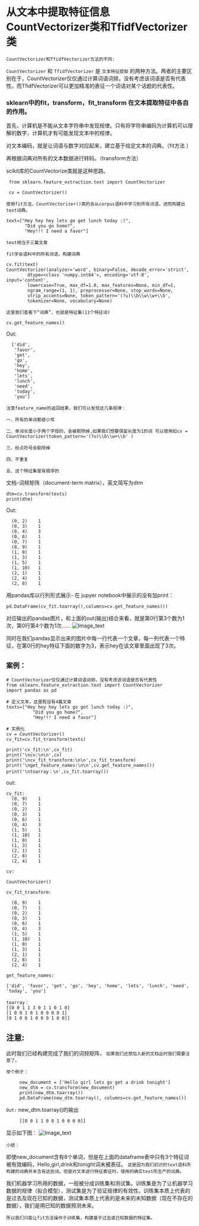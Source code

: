 
# 从文本中提取特征信息    CountVectorizer类和TfidfVectorizer类 
 
`CountVectorizer和TfidfVectorizer方法的不同:`

`CountVectorizer` 和 `TfidfVectorizer` 是 `文本特征提取` 的两种方法。两者的主要区别在于，CountVectorizer仅仅通过计算词语词频，没有考虑该词语是否有代表性。而TfidfVectorizer可以更加精准的表征一个词语对某个话题的代表性。

 
        
### sklearn中的fit，transform，fit_transform 在文本提取特征中各自的作用。  

首先，计算机是不能从文本字符串中发现规律。只有将字符串编码为计算机可以理解的数字，计算机才有可能发现文本中的规律。

对文本编码，就是让词语与数字对应起来，建立基于给定文本的词典。（fit方法 ）

再根据词典对所有的文本数据进行转码。（transform方法）

scikit库的CountVectorize类就是这种思路。

     from sklearn.feature_extraction.text import CountVectorizer

     cv = CountVectorizer()

`使用fit方法，CountVectorizer()类的会从corpus语料中学习到所有词语，进而构建出text词典。`

    text=["Hey hey hey lets go get lunch today :)",
           "Did you go home?",
           "Hey!!! I need a favor"]
    
    text相当于三篇文章

 `fit学会语料中的所有词语，构建词典`
 
    cv.fit(text)
    CountVectorizer(analyzer='word', binary=False, decode_error='strict',
            dtype=<class 'numpy.int64'>, encoding='utf-8', input='content',
            lowercase=True, max_df=1.0, max_features=None, min_df=1,
            ngram_range=(1, 1), preprocessor=None, stop_words=None,
            strip_accents=None, token_pattern='(?u)\\b\\w\\w+\\b',
            tokenizer=None, vocabulary=None)
            
  `这里我们查看下“词典”，也就是特征集(11个特征词)`
  
    cv.get_feature_names()
    
   Out:
   
      ['did',
       'favor',
       'get',
       'go',
       'hey',
       'home',
       'lets',
       'lunch',
       'need',
       'today',
       'you']
       
  `注意feature_name的返回结果，我们可以发现这几条规律：`
    
    一、所有的单词都是小写

    二、单词长度小于两个字母的，会被剔除掉,如果我们想要保留长度为1的词 可以使用如cv = CountVectorizer(token_pattern='(?u)\\b\\w+\\b' )

    三、标点符号会剔除掉

    四、不重复

    五、这个特征集是有顺序的     
       
  文档-词频矩阵（document-term matrix），英文简写为dtm
   
    dtm=cv.transform(texts)
    print(dtm)
    
  Out:
  
      (0, 2)	1
      (0, 3)	1
      (0, 4)	3
      (0, 6)	1
      (0, 7)	1
      (0, 9)	1
      (1, 0)	1
      (1, 3)	1
      (1, 5)	1
      (1, 10)	1
      (2, 1)	1
      (2, 4)	1
      (2, 8)	1
    
  用pandas库以行列形式展示-  在 jupyer notebook中展示的没有加print：
  
    pd.DataFrame(cv_fit.toarray(),columns=cv.get_feature_names())
  
对应输出的pandas图片，和上面的out(输出)结合来看，就是第0行第3个数为1次，第0行第4个数为1次......
![Image_text](https://raw.githubusercontent.com/OneStepAndTwoSteps/data_mining_analysis/master/static/sklearn%E6%96%87%E6%9C%AC%E6%8F%90%E5%8F%96%E7%89%B9%E5%BE%81%E5%80%BC/1.jpg)

同时在我们pandas显示出来的图片中每一行代表一个文章，每一列代表一个特征，在第0行的hey特征下面的数字为3，表示hey在该文章里面出现了3次。


## `案例：`

    # CountVectorizer仅仅通过计算词语词频，没有考虑该词语是否有代表性
    from sklearn.feature_extraction.text import CountVectorizer
    import pandas as pd

    # 定义文本，这里假设有4篇文章
    texts=["Hey hey hey lets go get lunch today :)",
              "Did you go home?",
              "Hey!!! I need a favor"]

    # 实例化
    cv = CountVectorizer()
    cv_fit=cv.fit_transform(texts)

    print('cv_fit:\n',cv_fit)
    print('\ncv:\n\n',cv)
    print('\ncv_fit_transform:\n\n',cv_fit_transform)
    print('\nget_feature_names:\n\n',cv.get_feature_names())
    print('\ntoarray：\n',cv_fit.toarray())

out:

    cv_fit:
      (0, 9)	1
      (0, 7)	1
      (0, 2)	1
      (0, 3)	1
      (0, 6)	1
      (0, 4)	3
      (1, 5)	1
      (1, 10)	1
      (1, 0)	1
      (1, 3)	1
      (2, 1)	1
      (2, 8)	1
      (2, 4)	1

    cv:

    CountVectorizer()

    cv_fit_transform:

      (0, 9)	1
      (0, 7)	1
      (0, 2)	1
      (0, 3)	1
      (0, 6)	1
      (0, 4)	3
      (1, 5)	1
      (1, 10)	1
      (1, 0)	1
      (1, 3)	1
      (2, 1)	1
      (2, 8)	1
      (2, 4)	1

    get_feature_names:

    ['did', 'favor', 'get', 'go', 'hey', 'home', 'lets', 'lunch', 'need', 'today', 'you']

    toarray：
    [[0 0 1 1 3 0 1 1 0 1 0]
    [1 0 0 1 0 1 0 0 0 0 1]
    [0 1 0 0 1 0 0 0 1 0 0]]

## 注意: 
   此时我们已经构建完成了我们的词频矩阵， `如果我们还想加入新的文档此时我们需要注意了。`
   
   `举个例子：`
         
         new_document = ['Hello girl lets go get a drink tonight']
         new_dtm = cv.transform(new_document)
         print(new_dtm.toarray())
         pd.DataFrame(new_dtm.toarray(), columns=cv.get_feature_names())
         
   `Out:` new_dtm.toarray()的输出
   
         [[0 0 1 1 0 0 1 0 0 0 0]]
         
显示如下图：
![Image_text](https://raw.githubusercontent.com/OneStepAndTwoSteps/data_mining_analysis/master/static/sklearn%E6%96%87%E6%9C%AC%E6%8F%90%E5%8F%96%E7%89%B9%E5%BE%81%E5%80%BC/2.jpg)

`小结：`

即使new_document含有8个单词，但是在上面的dataframe表中只有3个特征词被有效编码，Hello,girl,drink和tonight词未被表征。 `这是因为我们初识的text语料所构建的词典并未含有这些词。但是对文本进行特征表征时，使用的确实text所生产的词典。`

我们机器学习所用的数据，一般被分成训练集和测试集。训练集是为了让机器学习数据的规律（拟合模型），测试集是为了验证规律的有效性。训练集本质上代表的是过去及现在已知的数据，测试集本质上代表的是未来的未知数据（现在不存在的数据），我们是用已知的数据预测未来。

`所以我们只能让fit方法操作于训练集，构建基于过去或已知数据的特征集。`

                  
                            
